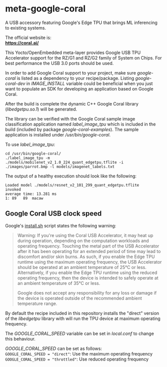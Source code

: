 # meta-google-coral
A USB accessory featuring Google's Edge TPU that brings ML inferencing to
existing systems.

The official website is:  
**https://coral.ai/**

This Yocto/OpenEmbedded meta-layer provides Google USB TPU Accelerator support
for the RZ/G1 and RZ/G2 family of System on Chips. For best performance the USB
3.0 ports should be used.

In order to add Google Coral support to your project, make sure *google-coral*
is listed as a dependency to your recipe/package. Listing *google-coral-dev* in
*IMAGE\_INSTALL* variable could be beneficial when you just want to populate an
SDK for developing an application based on Google Coral.

After the build is complete the dynamic C++ Google Coral library
(*libedgetpu.so.1*) will be generated.

The library can be verified with the Google Coral sample image classification
application named *label_image_tpu* which is included in the build (included by
package *google-coral-examples*). The sample application is installed under
*/usr/bin/google-coral*.


To use *label_image_tpu*:  
```
cd /usr/bin/google-coral/
./label_image_tpu -m ./models/mobilenet_v2_1.0_224_quant_edgetpu.tflite -i ./images/parrot.bmp -l models/imagenet_labels.txt
```

The output of a healthy execution should look like the following:  
```
Loaded model ./models/resnet_v2_101_299_quant_edgetpu.tflite
invoked
average time: 13.281 ms
1: 89   89  macaw
```

## Google Coral USB clock speed
Google's [install.sh](https://github.com/google-coral/libedgetpu/blob/release-frogfish/scripts/install.sh#L109)
script states the following warning:
> Warning: If you're using the Coral USB Accelerator, it may heat up during operation, depending
> on the computation workloads and operating frequency. Touching the metal part of the USB
> Accelerator after it has been operating for an extended period of time may lead to discomfort
> and/or skin burns. As such, if you enable the Edge TPU runtime using the maximum operating
> frequency, the USB Accelerator should be operated at an ambient temperature of 25°C or less.
> Alternatively, if you enable the Edge TPU runtime using the reduced operating frequency, then
> the device is intended to safely operate at an ambient temperature of 35°C or less.
>
> Google does not accept any responsibility for any loss or damage if the device
> is operated outside of the recommended ambient temperature range.

By default the recipe included in this repository installs the "direct" version
of the *libedgetpu* library with will run the TPU device at maximum operating
frequency.

The *GOOGLE_CORAL_SPEED* variable can be set in *local.conf* to change this
behaviour.

*GOOGLE_CORAL_SPEED* can be set as follows:  
`GOOGLE_CORAL_SPEED = "direct"`: Use the maximum operating frequency  
`GOOGLE_CORAL_SPEED = "throttled"`: Use reduced operating frequency
